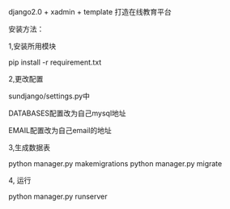 django2.0 + xadmin + template 打造在线教育平台

安装方法：

1,安装所用模块

pip install -r requirement.txt

2,更改配置

sundjango/settings.py中

DATABASES配置改为自己mysql地址

EMAIL配置改为自己email的地址

3,生成数据表

python manager.py makemigrations
python manager.py migrate

4, 运行

python manager.py runserver

